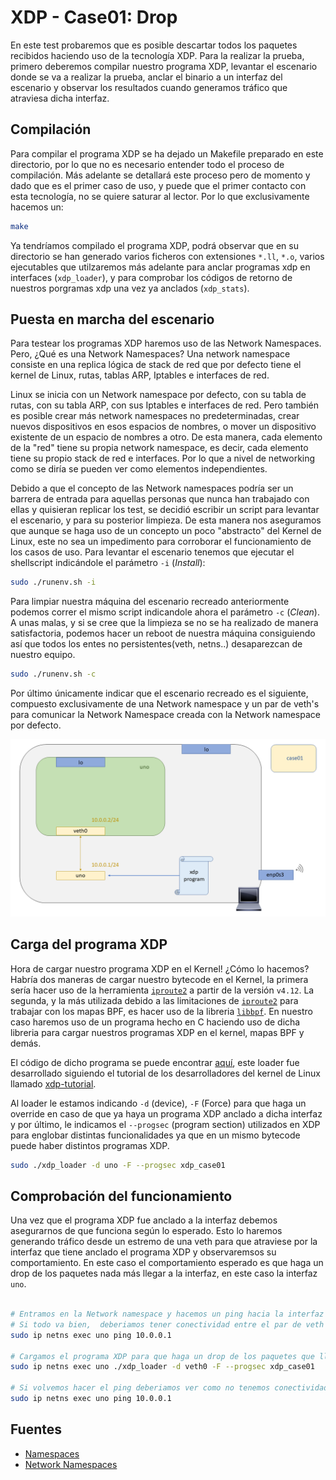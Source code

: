 # XDP - Case01: Drop

En este test probaremos que es posible descartar todos los paquetes recibidos haciendo uso de la tecnología XDP. Para la realizar la prueba, primero deberemos compilar nuestro programa XDP, levantar el escenario donde se va a realizar la prueba, anclar el binario a un interfaz del escenario y observar los resultados cuando generamos tráfico que atraviesa dicha interfaz.

## Compilación

Para compilar el programa XDP se ha dejado un Makefile preparado en este directorio, por lo que no es necesario entender todo el proceso de compilación. Más adelante se detallará este proceso pero de momento y dado que es el primer caso de uso, y puede que el primer contacto con esta tecnología, no se quiere saturar al lector. Por lo que exclusivamente hacemos un:

```bash
make
```

Ya tendríamos compilado el programa XDP, podrá observar que en su directorio se han generado varios ficheros con extensiones ``*.ll``, ``*.o``,  varios ejecutables que utilzaremos más adelante para anclar programas xdp en interfaces (``xdp_loader``), y para comprobar los códigos de retorno de nuestros porgramas xdp una vez ya anclados (``xdp_stats``).


## Puesta en marcha del escenario

Para testear los programas XDP haremos uso de las Network Namespaces. Pero, ¿Qué es una Network Namespaces? Una network namespace consiste en una replica lógica de stack de red que por defecto tiene el kernel de Linux, rutas, tablas ARP, Iptables e interfaces de red.

Linux se inicia con un Network namespace por defecto, con su tabla de rutas, con su tabla ARP, con sus Iptables e interfaces de red. Pero también es posible crear más network namespaces no predeterminadas, crear nuevos dispositivos en esos espacios de nombres, o mover un dispositivo existente de un espacio de nombres a otro. De esta manera, cada elemento de la "red" tiene su propia network namespace, es decir, cada elemento tiene su propio stack de red e interfaces. Por lo que a nivel de networking como se diría se pueden ver como elementos independientes.


Debido a que el concepto de las Network namespaces podría ser un barrera de entrada para aquellas personas que nunca han trabajado con ellas y quisieran replicar los test, se decidió escribir un script para levantar el escenario, y para su posterior limpieza. De esta manera nos aseguramos que aunque se haga uso de un concepto un poco "abstracto" del Kernel de Linux, este no sea un impedimento para corroborar el funcionamiento de los casos de uso. Para levantar el escenario tenemos que ejecutar el shellscript indicándole el parámetro ``-i`` (*Install*):

```bash
sudo ./runenv.sh -i
```

Para limpiar nuestra máquina del escenario recreado anteriormente podemos correr el mismo script indicandole ahora el parámetro ``-c``
(*Clean*). A unas malas, y si se cree que la limpieza se no se ha realizado de manera satisfactoria, podemos hacer un reboot de nuestra máquina consiguiendo así que todos los entes no persistentes(veth, netns..) desaparezcan de nuestro equipo. 

```bash
sudo ./runenv.sh -c
```
Por último únicamente indicar que el escenario recreado es el siguiente, compuesto exclusivamente de una Network namespace y un par de veth's para comunicar la Network Namespace creada con la Network namespace por defecto.

![scenario](../../../../img/use_cases/xdp/case01/scenario.png)

## Carga del programa  XDP

Hora de cargar nuestro programa XDP en el Kernel! ¿Cómo lo hacemos? Habría dos maneras de cargar nuestro bytecode en el Kernel, la primera sería hacer uso de la herramienta [``iproute2``](https://wiki.linuxfoundation.org/networking/iproute2) a partir de la versión ``v4.12``. La segunda, y la más utilizada debido a las limitaciones de [``iproute2``](https://wiki.linuxfoundation.org/networking/iproute2) para trabajar con los mapas BPF, es hacer uso de la libreria [``libbpf``](https://github.com/torvalds/linux/tree/master/tools/lib/bpf). En nuestro caso haremos uso de un programa hecho en C haciendo uso de dicha libreria para cargar nuestros programas XDP en el kernel, mapas BPF y demás.

El código de dicho programa se puede encontrar [aquí](https://github.com/davidcawork/TFG/blob/master/src/use_cases/xdp/util/xdp_loader.c), este loader fue desarrollado siguiendo el tutorial de los desarrolladores del kernel de Linux llamado [xdp-tutorial](https://github.com/xdp-project/xdp-tutorial).

Al loader le estamos indicando ``-d`` (device), ``-F`` (Force) para que haga un override en caso de que ya haya un programa XDP anclado a dicha interfaz y por último, le indicamos el ``--progsec`` (program section) utilizados en XDP para englobar distintas funcionalidades ya que en un mismo bytecode puede haber distintos programas XDP. 

```bash
sudo ./xdp_loader -d uno -F --progsec xdp_case01
```

## Comprobación del funcionamiento

Una vez que el programa XDP fue anclado a la interfaz debemos asegurarnos de que funciona según lo esperado. Esto lo haremos generando tráfico desde un estremo de una veth para que atraviese por la interfaz que tiene anclado el programa XDP y observaremsos su comportamiento. En este caso el comportamiento esperado es que haga un drop de los paquetes nada más llegar a la interfaz, en este caso la interfaz ``uno``.


```bash

# Entramos en la Network namespace y hacemos un ping hacia la interfaz con el programa XDP anclado. 
# Si todo va bien,  deberiamos tener conectividad entre el par de veth :)
sudo ip netns exec uno ping 10.0.0.1

# Cargamos el programa XDP para que haga un drop de los paquetes que lleguen a la interfaz 
sudo ip netns exec uno ./xdp_loader -d veth0 -F --progsec xdp_case01

# Si volvemos hacer el ping deberiamos ver como no tenemos conectividad
sudo ip netns exec uno ping 10.0.0.1
```

## Fuentes

* [Namespaces](http://man7.org/linux/man-pages/man7/namespaces.7.html)
* [Network Namespaces](http://man7.org/linux/man-pages/man7/network_namespaces.7.html)
